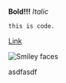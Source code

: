 **Bold!!!**
*Italic*

`this is code.`

[Link](https://github.com/elshaek/phase-0-gps-1.git)

![Smiley faces](happy.png)

asdfasdf
